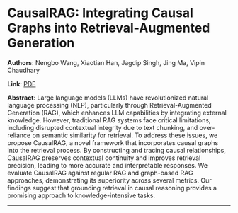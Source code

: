 # CausalRAG: Integrating Causal Graphs into Retrieval-Augmented Generation 

**Authors**: Nengbo Wang, Xiaotian Han, Jagdip Singh, Jing Ma, Vipin Chaudhary  

**Link**: [PDF](https://arxiv.org/pdf/2503.19878)  

**Abstract**: Large language models (LLMs) have revolutionized natural language processing (NLP), particularly through Retrieval-Augmented Generation (RAG), which enhances LLM capabilities by integrating external knowledge. However, traditional RAG systems face critical limitations, including disrupted contextual integrity due to text chunking, and over-reliance on semantic similarity for retrieval. To address these issues, we propose CausalRAG, a novel framework that incorporates causal graphs into the retrieval process. By constructing and tracing causal relationships, CausalRAG preserves contextual continuity and improves retrieval precision, leading to more accurate and interpretable responses. We evaluate CausalRAG against regular RAG and graph-based RAG approaches, demonstrating its superiority across several metrics. Our findings suggest that grounding retrieval in causal reasoning provides a promising approach to knowledge-intensive tasks. 

---
